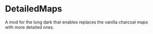 # DetailedMaps
A mod for the long dark that enables replaces the vanilla charcoal maps with more detailed ones.
